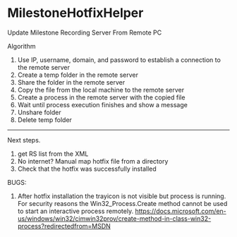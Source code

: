 # MilestoneHotfixHelper
Update Milestone Recording Server From Remote PC 

Algorithm 

1) Use IP, username, domain, and password to establish a connection to the remote server 
2) Create a temp folder in the remote server 
3) Share the folder in the remote server 
4) Copy the file from the local machine to the remote server 
6) Create a process in the remote server with the copied file 
7) Wait until process execution finishes and show a message 
8) Unshare folder
9) Delete temp folder
-----------------------------------------------------------------------------------------

Next steps.

1) get RS list from the XML
2) No internet? Manual map hotfix file from a directory 
3) Check that the hotfix was successfully installed

BUGS: 
1) After hotfix installation the trayicon is not visible but process is running.  
For security reasons the Win32_Process.Create method cannot be used to start an interactive process remotely. 
https://docs.microsoft.com/en-us/windows/win32/cimwin32prov/create-method-in-class-win32-process?redirectedfrom=MSDN




